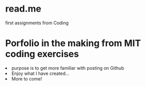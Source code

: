 # read.me
first assignments from Coding

<body>
  <h1> Porfolio in the making from MIT coding exercises </h1>
  <oi>
    <li> purpose is to get more familiar with posting on Github
    <li> Enjoy what I have created...
    <li> More to come!
  </oi>
</body>
